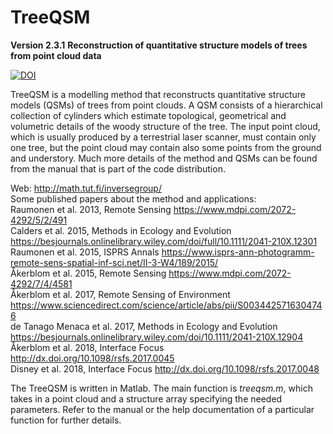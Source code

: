 # TreeQSM

**Version 2.3.1**
**Reconstruction of quantitative structure models of trees from point cloud data**

[![DOI](https://zenodo.org/badge/100592530.svg)](https://zenodo.org/badge/latestdoi/100592530)

TreeQSM is a modelling method that reconstructs quantitative structure models (QSMs) of trees from point clouds. A QSM consists of a hierarchical collection of cylinders which estimate topological, geometrical and volumetric details of the woody structure of the tree. The input point cloud, which is usually produced by a terrestrial laser scanner, must contain only one tree, but the point cloud may contain also some points from the ground and understory. Much more details of the method and QSMs can be found from the manual that is part of the code distribution.

Web: http://math.tut.fi/inversegroup/  
Some published papers about the method and applications:  
Raumonen et al. 2013, Remote Sensing https://www.mdpi.com/2072-4292/5/2/491  
Calders et al. 2015, Methods in Ecology and Evolution https://besjournals.onlinelibrary.wiley.com/doi/full/10.1111/2041-210X.12301  
Raumonen et al. 2015, ISPRS Annals https://www.isprs-ann-photogramm-remote-sens-spatial-inf-sci.net/II-3-W4/189/2015/  
Åkerblom et al. 2015, Remote Sensing https://www.mdpi.com/2072-4292/7/4/4581  
Åkerblom et al. 2017, Remote Sensing of Environment https://www.sciencedirect.com/science/article/abs/pii/S0034425716304746  
de Tanago Menaca et al. 2017, Methods in Ecology and Evolution https://besjournals.onlinelibrary.wiley.com/doi/10.1111/2041-210X.12904  
Åkerblom et al. 2018, Interface Focus http://dx.doi.org/10.1098/rsfs.2017.0045   
Disney et al. 2018, Interface Focus http://dx.doi.org/10.1098/rsfs.2017.0048   


The TreeQSM is written in Matlab.
The main function is _treeqsm.m_, which takes in a point cloud and a structure array specifying the needed parameters. Refer to the manual or the help documentation of a particular function for further details.
